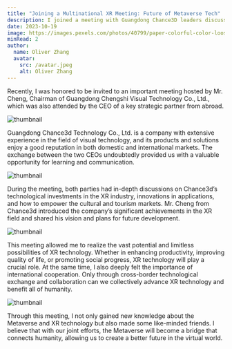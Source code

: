 ```yaml
---
title: "Joining a Multinational XR Meeting: Future of Metaverse Tech"
description: I joined a meeting with Guangdong Chance3D leaders discussing XR progress and plans, underscoring global interest in China’s XR market and the importance of international collaboration.
date: 2023-10-19
image: https://images.pexels.com/photos/40799/paper-colorful-color-loose-40799.jpeg?auto=compress&cs=tinysrgb&w=1260&h=750&dpr=1
minRead: 2
author:
  name: Oliver Zhang
  avatar:
    src: /avatar.jpeg
    alt: Oliver Zhang
---
```


Recently, I was honored to be invited to an important meeting hosted by Mr. Cheng, Chairman of Guangdong Chengshi Visual Technology Co., Ltd., which was also attended by the CEO of a key strategic partner from abroad.

![thumbnail](/articles/chance3d-meeting-minutes/1.webp "thumbnail")

Guangdong Chance3d Technology Co., Ltd. is a company with extensive experience in the field of visual technology, and its products and solutions enjoy a good reputation in both domestic and international markets. The exchange between the two CEOs undoubtedly provided us with a valuable opportunity for learning and communication.

![thumbnail](/articles/chance3d-meeting-minutes/2.JPG "thumbnail")

During the meeting, both parties had in-depth discussions on Chance3d’s technological investments in the XR industry, innovations in applications, and how to empower the cultural and tourism markets. Mr. Cheng from Chance3d introduced the company’s significant achievements in the XR field and shared his vision and plans for future development.

![thumbnail](/articles/chance3d-meeting-minutes/4.webp "thumbnail")
 
This meeting allowed me to realize the vast potential and limitless possibilities of XR technology. Whether in enhancing productivity, improving quality of life, or promoting social progress, XR technology will play a crucial role. At the same time, I also deeply felt the importance of international cooperation. Only through cross-border technological exchange and collaboration can we collectively advance XR technology and benefit all of humanity.

![thumbnail](/articles/chance3d-meeting-minutes/3.JPG "thumbnail")

Through this meeting, I not only gained new knowledge about the Metaverse and XR technology but also made some like-minded friends. I believe that with our joint efforts, the Metaverse will become a bridge that connects humanity, allowing us to create a better future in the virtual world.